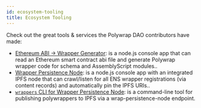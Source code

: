 ```yaml
---
id: ecosystem-tooling
title: Ecosystem Tooling
---
```


Check out the great tools & services the Polywrap DAO contributors have made:

* [Ethereum ABI -> Wrapper Generator](https://github.com/nerfZael/abi-to-wrap): is a node.js console app that can read an Ethereum smart contract abi file and generate Polywrap wrapper code for schema and AssemblyScript modules..
* [Wrapper Persistence Node](https://github.com/nerfZael/wrap-persistence-node): is a node.js console app with an integrated IPFS node that can crawl/listen for all ENS wrapper registrations (via content records) and automatically pin the IPFS URIs.. 
* [`wrappers` CLI for Wrapper Persistence Node](https://github.com/nerfZael/wrappers): is a command-line tool for publishing polywrappers to IPFS via a wrap-persistence-node endpoint.
